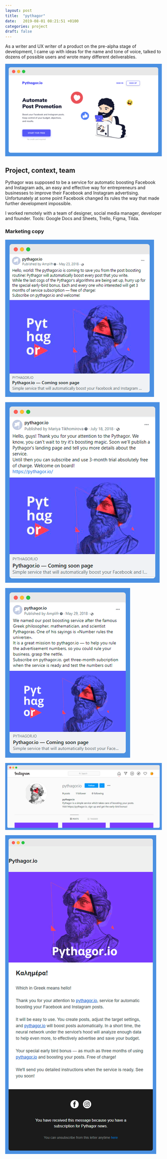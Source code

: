 ```yaml
---
layout: post
title:  "pythagor"
date:   2019-08-01 08:21:51 +0100
categories: project
draft: false
---
```

As a writer and UX writer of a product on the pre-alpha stage of development, I came up with ideas for the name and tone of voice, talked to dozens of possible users and wrote many different deliverables. 

![pythagor facebook first post](/assets/pythagor/pythagor-landing-small-screely.png)

## Project, context, team

Pythagor was supposed to be a service for automatic boosting Facebook and Instagram ads, an easy and effective way for entrepreneurs and businesses to improve their Facebook and Instagram advertising. Unfortunately at some point Facebook changed its rules the way that made further development impossible.

I worked remotely with a team of designer, social media manager, developer and founder. Tools: Google Docs and Sheets, Trello, Figma, Tilda.

### Marketing copy

![pythagor facebook first post](/assets/pythagor/pythagor-first-screely.png)

![pythagor facebook first subscription post](/assets/pythagor/pythagor-first-suscription-screely.png)

![pythagor facebook early birds subscription post](/assets/pythagor/pythagor-early-birds-screely.png)

![pythagor instagram motto](/assets/pythagor/pythagor-instagram-screely.png)

![pythagor instagram motto](/assets/pythagor/early-birds-newsletter.png)


<!-- You’ll find this post in your `_posts` directory. Go ahead and edit it and re-build the site to see your changes. You can rebuild the site in many different ways, but the most common way is to run `jekyll serve`, which launches a web server and auto-regenerates your site when a file is updated.

Jekyll requires blog post files to be named according to the following format:

`YEAR-MONTH-DAY-title.MARKUP`

Where `YEAR` is a four-digit number, `MONTH` and `DAY` are both two-digit numbers, and `MARKUP` is the file extension representing the format used in the file. After that, include the necessary front matter. Take a look at the source for this post to get an idea about how it works.

Jekyll also offers powerful support for code snippets:

{% highlight ruby %}
def print_hi(name)
  puts "Hi, #{name}"
end
print_hi('Tom')
#=> prints 'Hi, Tom' to STDOUT.
{% endhighlight %}

Check out the [Jekyll docs][jekyll-docs] for more info on how to get the most out of Jekyll. File all bugs/feature requests at [Jekyll’s GitHub repo][jekyll-gh]. If you have questions, you can ask them on [Jekyll Talk][jekyll-talk].

[jekyll-docs]: https://jekyllrb.com/docs/home
[jekyll-gh]:   https://github.com/jekyll/jekyll
[jekyll-talk]: https://talk.jekyllrb.com/ -->
